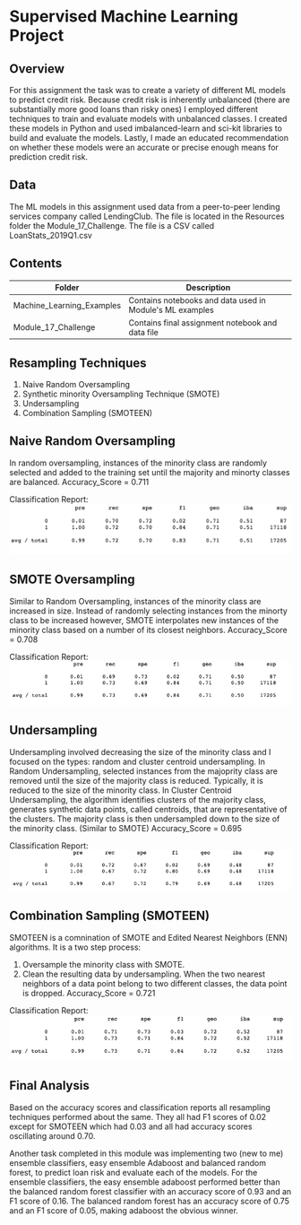 # Supervised Machine Learning Project 
## Overview
For this assignment the task was to create a variety of different ML models to predict credit risk. Because credit risk is inherently unbalanced (there are substantially more good loans than risky ones) I employed different techniques to train and evaluate models with unbalanced classes. I created these models in Python and used imbalanced-learn and sci-kit libraries to build and evaluate the models. Lastly, I made an educated recommendation on whether these models were an accurate or precise enough means for prediction credit risk. 
## Data
The ML models in this assignment used data from a peer-to-peer lending services company called LendingClub. The file is located in the Resources folder the Module_17_Challenge. The file is a CSV called LoanStats_2019Q1.csv
## Contents
Folder | Description
-------|------------
Machine_Learning_Examples | Contains notebooks and data used in Module's ML examples 
Module_17_Challenge | Contains final assignment notebook and data file
## Resampling Techniques
1. Naive Random Oversampling
2. Synthetic minority Oversampling Technique (SMOTE)
3. Undersampling
4. Combination Sampling (SMOTEEN)

## Naive Random Oversampling
In random oversampling, instances of the minority class are randomly selected and added to the training set until the majority and minorty classes are balanced. 
Accuracy_Score = 0.711

Classification Report:
![alt-text](https://github.com/Abigail-Woolf/Supervised_Machine_Learning/blob/main/Images/Rand_OverSamp_Classif_Report.png)

## SMOTE Oversampling
Similar to Random Oversampling, instances of the minority class are increased in size. Instead of randomly selecting instances from the minorty class to be increased however, SMOTE interpolates new instances of the minority class based on a number of its closest neighbors. 
Accuracy_Score = 0.708

Classification Report:
![alt-text](https://github.com/Abigail-Woolf/Supervised_Machine_Learning/blob/main/Images/SMOTE_Classif_Report.png)

## Undersampling
Undersampling involved decreasing the size of the minority class and I focused on the types: random and cluster centroid undersampling. 
In Random Undersampling, selected instances from the majoprity class are removed until the size of the majority class is reduced. Typically, it is reduced to the size of the minority class. 
In Cluster Centroid Undersampling, the algorithm identifies clusters of the majority class, generates synthetic data points, called centroids, that are representative of the clusters. The majority class is then undersampled down to the size of the minority class. (Similar to SMOTE)
Accuracy_Score = 0.695

Classification Report:
![alt-text](https://github.com/Abigail-Woolf/Supervised_Machine_Learning/blob/main/Images/Undersample_Classif_Report.png)

## Combination Sampling (SMOTEEN)
SMOTEEN is a comnination of SMOTE and Edited Nearest Neighbors (ENN) algorithms. It is a two step process:
1. Oversample the minority class with SMOTE.
2. Clean the resulting data by undersampling. When the two nearest neighbors of a data point belong to two different classes, the data point is dropped. 
Accuracy_Score = 0.721

Classification Report:
![alt-text](https://github.com/Abigail-Woolf/Supervised_Machine_Learning/blob/main/Images/SMOTEEN_Classif_Report.png)

## Final Analysis
Based on the accuracy scores and classification reports all resampling techniques performed about the same. They all had F1 scores of 0.02 except for SMOTEEN which had 0.03 and all had accuracy scores oscillating around 0.70. 

Another task completed in this module was implementing two (new to me) ensemble classifiers, easy ensemble Adaboost and balanced random forest, to predict loan risk and evaluate each of the models. 
For the ensemble classifiers, the easy ensemble adaboost performed better than the balanced random forest classifier with an accuracy score of 0.93 and an F1 score of 0.16. The balanced random forest has an accuracy score of 0.75 and an F1 score of 0.05, making adaboost the obvious winner. 
